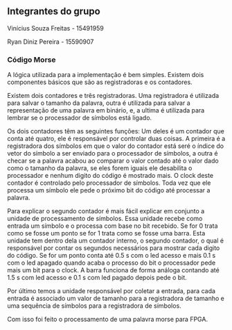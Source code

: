 ## Integrantes do grupo

Vinícius Souza Freitas - 15491959

Ryan Diniz Pereira - 15590907

### Código Morse

A lógica utilizada para a implementação é bem simples. Existem dois componentes básicos que são as registradoras e os contadores.

Existem dois contadores e três registradoras. Uma registradora é utilizada para salvar o tamanho da palavra, outra é utilizada para salvar a representação de uma palavra em binário, e, a ultima é utilizada para lembrar se o processador de símbolos está ligado.

Os dois contadores têm as seguintes funções: Um deles é um contador que conta até quatro, ele é responsável por controlar duas coisas. A primeira é a registradora dos símbolos em que o valor do contador está seré o índice do vetor do símbolo a ser enviado para o processador de símbolos, a outra é checar se a palavra acabou ao comparar o valor contado até o valor dado como o tamanho da palavra, se eles forem iguais ele desabilita o processador e nenhum digito do código é mostrado mais. O clock deste contador é controlado pelo processador de símbolos. Toda vez que ele processa um símbolo ele pede o próximo bit do código até processar a palavra.

Para explicar o segundo contador é mais fácil explicar em conjunto a unidade de processamento de símbolos. Essa unidade recebe como entrada um símbolo e o processa com base no bit recebido. Se for 0 trata como se fosse um ponto se for 1 trata como se fosse uma barra. Esta unidade tem dentro dela um contador interno, o segundo contador, o qual é responsável por contar os segundos necessários para mostrar cada digito do código. Se for um ponto conta até 0.5 s com o led acesso e mais 0.1 s com o led apagado quando acaba o processo do bit o processador pede mais um bit para o clock. A barra funciona de forma análoga contando até 1.5 s com led acesso e 0.1 s com led pagado depois pede o bit.

Por último temos a unidade responsável por coletar a entrada, para cada entrada é associado um valor de tamanho para a registradora de tamanho e uma sequência de símbolos para a registradora de símbolos.

Com isso foi feito o processamento de uma palavra morse para FPGA.
